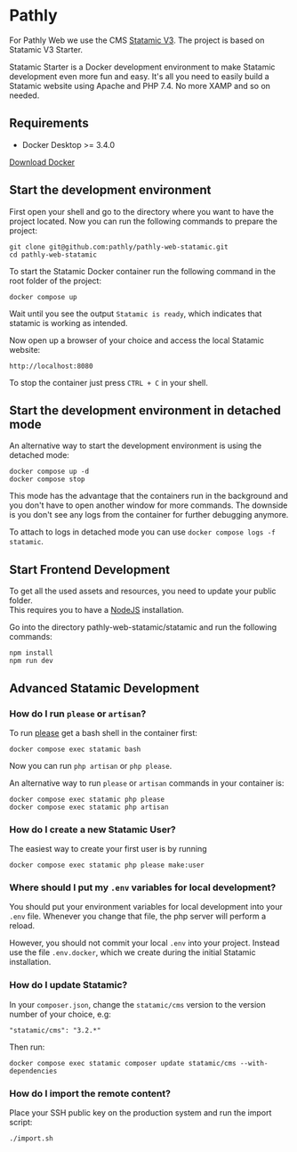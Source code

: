 # Pathly

For Pathly Web we use the CMS [Statamic V3](https://www.statamic.com). The project is based on Statamic V3 Starter.

Statamic Starter is a Docker development environment to make Statamic development even more fun and easy. It's all you need to easily build a Statamic website using Apache and PHP 7.4. No more XAMP and so on needed.

## Requirements

* Docker Desktop >= 3.4.0

[Download Docker](https://docs.docker.com/get-docker/)

## Start the development environment

First open your shell and go to the directory where you want to have the project located.
Now you can run the following commands to prepare the project:

``` 
git clone git@github.com:pathly/pathly-web-statamic.git
cd pathly-web-statamic
```

To start the Statamic Docker container run the following command in the root folder of the project:

```
docker compose up
```

Wait until you see the output `Statamic is ready`, which indicates that statamic is working as intended.


Now open up a browser of your choice and access the local Statamic website:

```
http://localhost:8080
```

To stop the container just press `CTRL + C` in your shell.

## Start the development environment in detached mode

An alternative way to start the development environment is using the detached mode:

```
docker compose up -d
docker compose stop
```

This mode has the advantage that the containers run in the background and you don't have to open another window for more commands. The downside is you don't see any logs from the container for further debugging anymore. 

To attach to logs in detached mode you can use `docker compose logs -f statamic`.

## Start Frontend Development

To get all the used assets and resources, you need to update your public folder.  
This requires you to have a [NodeJS](https://nodejs.org/) installation.

Go into the directory pathly-web-statamic/statamic and run the following commands:

```
npm install
npm run dev
```

## Advanced Statamic Development

### How do I run `please` or `artisan`?

To run [please](https://statamic.dev/cli) get a bash shell in the container first:

```
docker compose exec statamic bash
```

Now you can run `php artisan` or `php please`.


An alternative way to run `please` or `artisan` commands in your container is:

```
docker compose exec statamic php please
docker compose exec statamic php artisan
```

###  How do I create a new Statamic User?
The easiest way to create your first user is by running

```
docker compose exec statamic php please make:user
```

###  Where should I put my `.env` variables for local development?
You should put your environment variables for local development into your `.env` file. Whenever you change that file, the php server will perform a reload. 

However, you should not commit your local `.env` into your project. Instead use the file `.env.docker`, which we create during the initial Statamic installation.

###  How do I update Statamic?
In your `composer.json`, change the `statamic/cms` version to the version number of your choice, e.g:

```
"statamic/cms": "3.2.*"
```

Then run:
```
docker compose exec statamic composer update statamic/cms --with-dependencies
```

### How do I import the remote content?

Place your SSH public key on the production system and run the import script:

```
./import.sh
```
